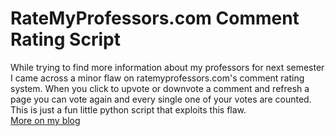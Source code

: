 <h1>RateMyProfessors.com Comment Rating Script</h1> 

While trying to find more information about my professors for next semester I came across a minor flaw on ratemyprofessors.com's comment rating system. 
When you click to upvote or downvote a comment and refresh a page you can vote again and every single one of your votes are counted. 
This is just a fun little python script that exploits this flaw.
<br><a href=http://yildizy.com>More on my blog</a>
